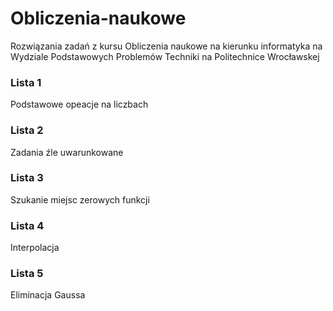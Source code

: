 # Obliczenia-naukowe
Rozwiązania zadań z kursu Obliczenia naukowe na kierunku informatyka na Wydziale Podstawowych Problemów Techniki na Politechnice Wrocławskej

### Lista 1
Podstawowe opeacje na liczbach

### Lista 2
Zadania źle uwarunkowane

### Lista 3
Szukanie miejsc zerowych funkcji

### Lista 4
Interpolacja

### Lista 5
Eliminacja Gaussa
